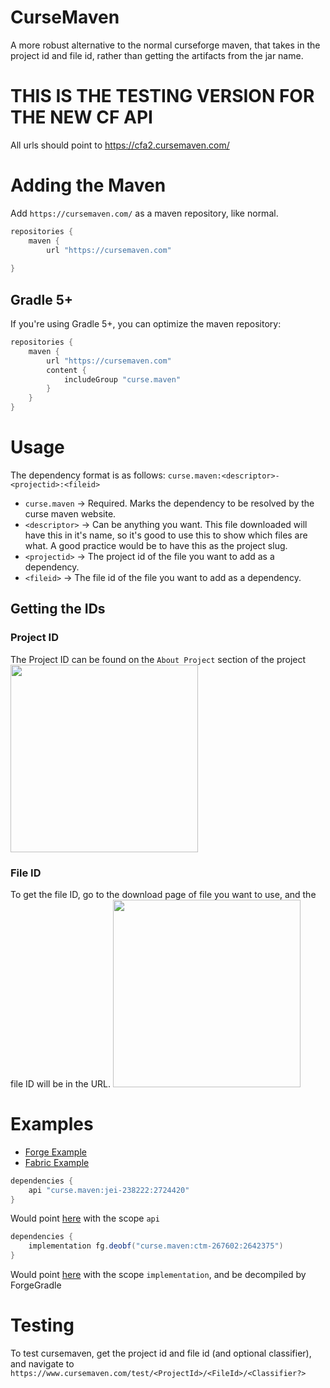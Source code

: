# CurseMaven
A more robust alternative to the normal curseforge maven, that takes in the project id and file id, rather than getting the artifacts from the jar name.

# THIS IS THE TESTING VERSION FOR THE NEW CF API
All urls should point to https://cfa2.cursemaven.com/

# Adding the Maven
Add `https://cursemaven.com/` as a maven repository, like normal.
```gradle
repositories {
    maven {
        url "https://cursemaven.com"
    
}
```
## Gradle 5+
If you're using Gradle 5+, you can optimize the maven repository:
```gradle
repositories {
    maven {
        url "https://cursemaven.com"
        content {
            includeGroup "curse.maven"
        }
    }
}
```
# Usage
The dependency format is as follows: `curse.maven:<descriptor>-<projectid>:<fileid>`
 - `curse.maven` -> Required. Marks the dependency to be resolved by the curse maven website.
 - `<descriptor>` -> Can be anything you want. This file downloaded will have this in it's name, so it's good to use this to show which files are what. A good practice would be to have this as the project slug.
 - `<projectid>` -> The project id of the file you want to add as a dependency.
 - `<fileid>` -> The file id of the file you want to add as a dependency.

## Getting the IDs
### Project ID
The Project ID can be found on the `About Project` section of the project
<img height="300px" src="https://www.cursemaven.com/projectid.png">

### File ID
To get the file ID, go to the download page of file you want to use, and the file ID will be in the URL.
<img height="300px" src="https://www.cursemaven.com/fileid.png">

# Examples
 - [Forge Example](https://www.cursemaven.com/forge)
 - [Fabric Example](https://www.cursemaven.com/fabric)
 
```gradle
dependencies {
    api "curse.maven:jei-238222:2724420"
}
```
Would point [here](https://www.curseforge.com/minecraft/mc-mods/ctm/files/2642375) with the scope `api`     

```gradle
dependencies {
    implementation fg.deobf("curse.maven:ctm-267602:2642375")
}
```
Would point [here](https://www.curseforge.com/minecraft/mc-mods/ctm/files/2642375) with the scope `implementation`, and be decompiled by ForgeGradle


# Testing
To test cursemaven, get the project id and file id (and optional classifier), and navigate to `https://www.cursemaven.com/test/<ProjectId>/<FileId>/<Classifier?>`
